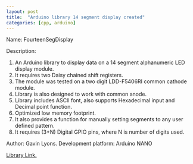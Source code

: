```yaml
---
layout: post
title:  "Arduino library 14 segment display created"
categories: [cpp, arduino]
---
```



Name: FourteenSegDisplay

Description:

1.  An Arduino library to display data on a 14 segment alphanumeric LED display module.
2.  It requires two Daisy chained shift registers.
3.  The module was tested on a two digit LDD-F5406RI common cathode module.
4.  Library is also designed to work with common anode.
5.  Library includes ASCII font, also supports Hexadecimal input and Decimal point function.
6.  Optimized low memory footprint.
7.  It also provides a function for manually setting segments to any user defined pattern.
8.  It requires (3+N) Digital GPIO pins, where N is number of digits used.

Author: Gavin Lyons.
Development platform: Arduino NANO


[Library Link.](https://github.com/gavinlyonsrepo/FourteenSegDisplay)
